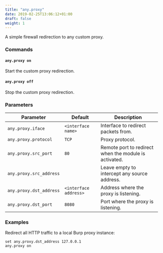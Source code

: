 ```yaml
---
title: "any.proxy"
date: 2019-02-25T13:06:12+01:00
draft: false
weight: 1
---
```


A simple firewall redirection to any custom proxy.

### Commands

#### `any.proxy on`

Start the custom proxy redirection.

#### `any.proxy off`

Stop the custom proxy redirection.

### Parameters

| Parameter               | Default               | Description                                           |
| ----------------------- | --------------------- | ----------------------------------------------------- |
| `any.proxy.iface`       | `<interface name>`    | Interface to redirect packets from.                   |
| `any.proxy.protocol`    | `TCP`                 | Proxy protocol.                                       |
| `any.proxy.src_port`    | `80`                  | Remote port to redirect when the module is activated. |
| `any.proxy.src_address` |                       | Leave empty to intercept any source address.          |
| `any.proxy.dst_address` | `<interface address>` | Address where the proxy is listening.                 |
| `any.proxy.dst_port`    | `8080`                | Port where the proxy is listening.                    |

### Examples

Redirect all HTTP traffic to a local Burp proxy instance:

```
set any.proxy.dst_address 127.0.0.1
any.proxy on
```
